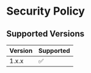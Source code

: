 # Security Policy

## Supported Versions



| Version | Supported          |
| ------- | ------------------ |
| 1.x.x   | :white_check_mark: |

